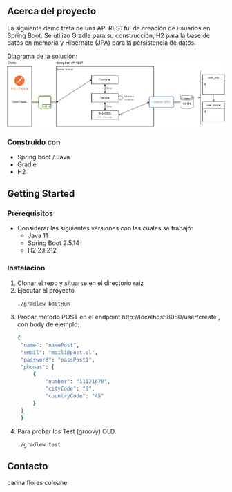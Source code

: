 
<!-- ABOUT THE PROJECT -->
## Acerca del proyecto

La siguiente demo trata de una API RESTful de creación de usuarios en Spring Boot. Se utilizo Gradle para su construcción, H2 para la base de datos en memoria y Hibernate (JPA) para la persistencia de datos.

Diagrama de la solución:
![Diagrama Demo](ejercicio.jpg)


### Construido con

* Spring boot / Java
* Gradle
* H2


<!-- GETTING STARTED -->
## Getting Started

### Prerequisitos

- Considerar las siguientes versiones con las cuales se trabajó:
    - Java 11
    - Spring Boot 2.5.14
    - H2 2.1.212

<!-- TODO -->
### Instalación
1. Clonar el repo y situarse en el directorio raiz
2. Ejecutar el proyecto
   ```sh
   ./gradlew bootRun
   ```
3. Probar método POST en el endpoint http://localhost:8080/user/create , con body de ejemplo:
   ```sh
   {
    "name": "namePost",
    "email": "mail1@post.cl",
    "password": "passPost1",
    "phones": [
        {
            "number": "11121678",
            "cityCode": "9",
            "countryCode": "45"
        }
    ]
    }
   ```
4. Para probar los Test (groovy) OLD.
   ```sh
   ./gradlew test
   ```


<!-- CONTACT -->
## Contacto

carina flores coloane
